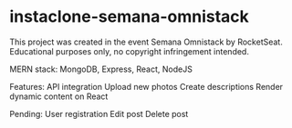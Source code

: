 # instaclone-semana-omnistack

This project was created in the event Semana Omnistack by RocketSeat. Educational purposes only, no copyright infringement intended.

MERN stack: MongoDB, Express, React, NodeJS

Features:
API integration
Upload new photos
Create descriptions
Render dynamic content on React

Pending:
User registration
Edit post
Delete post
